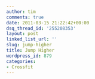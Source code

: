 ```yaml
---
author: tim
comments: true
date: 2011-03-15 21:22:42+00:00
dsq_thread_id: '255208353'
layout: post
linked_list_url: ''
slug: jump-higher
title: Jump Higher
wordpress_id: 879
categories:
- Crossfit
---
```





